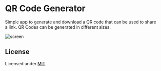 # QR Code Generator

Simple app to generate and download a QR code that can be used to share a link.
QR Codes can be generated in different sizes.

![screen](https://user-images.githubusercontent.com/43783336/185237177-49d4c9ea-4cf9-4ba0-bf4c-4c5cf31702e5.PNG)

## License

Licensed under [MIT](https://choosealicense.com/licenses/mit/)
